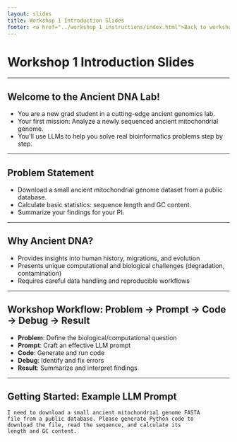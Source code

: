 ```yaml
---
layout: slides
title: Workshop 1 Introduction Slides
footer: <a href="../workshop_1_instructions/index.html">Back to workshop 1</a>
---
```


# Workshop 1 Introduction Slides

---

## Welcome to the Ancient DNA Lab!

- You are a new grad student in a cutting-edge ancient genomics lab.
- Your first mission: Analyze a newly sequenced ancient mitochondrial genome.
- You'll use LLMs to help you solve real bioinformatics problems step by step.

---

## Problem Statement

- Download a small ancient mitochondrial genome dataset from a public database.
- Calculate basic statistics: sequence length and GC content.
- Summarize your findings for your PI.

---

## Why Ancient DNA?

- Provides insights into human history, migrations, and evolution
- Presents unique computational and biological challenges (degradation, contamination)
- Requires careful data handling and reproducible workflows

---

## Workshop Workflow: Problem → Prompt → Code → Debug → Result

- **Problem**: Define the biological/computational question
- **Prompt**: Craft an effective LLM prompt
- **Code**: Generate and run code
- **Debug**: Identify and fix errors
- **Result**: Summarize and interpret findings

---

## Getting Started: Example LLM Prompt

```
I need to download a small ancient mitochondrial genome FASTA
file from a public database. Please generate Python code to
download the file, read the sequence, and calculate its
length and GC content.
```
